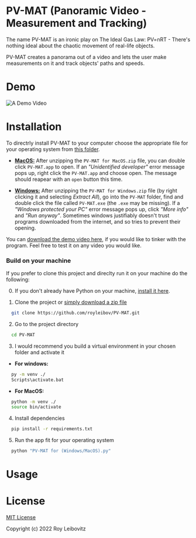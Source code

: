 # PV-MAT (Panoramic Video - Measurement and Tracking)

The name PV-MAT is an ironic play on The Ideal Gas Law: PV=nRT - There's nothing ideal about the chaotic movement of real-life objects.

PV-MAT creates a panorama out of a video and lets the user make measurements on it and track objects' paths and speeds.

# Demo

![A Demo Video](https://media.giphy.com/media/VxyFqfLxsI4srd5OSV/giphy.gif)

# Installation

To directrly install PV-MAT to your computer choose the appropriate file for your operating system from [this folder](https://mega.nz/folder/ip1HQLLT#3_Qnl3GPnD9Ek6tTnrqAxw).

- **[MacOS:](https://mega.nz/file/e590WI6K#bjzjBUwIyd9jlPEXqiQZQ5MokuQTK9qk7CX9CxIAOMI)** After unzipping the ```PV-MAT for MacOS.zip``` file, you can double click ```PV-MAT.app``` to open. If an *"Unidentified developer"* error message pops up, right click the ```PV-MAT.app``` and choose open. The message should reapear with an ```open``` button this time.

- **[Windows:](https://mega.nz/file/20FhUKpB#6cznQwsbpUj4T1nu9jX3rayu0yAYX4113BUgLxG9L00)** After unzipping the ```PV-MAT for Windows.zip``` file (by right clicking it and selecting *Extract All*), go into the ```PV-MAT``` folder, find and double click the file called ```PV-MAT.exe``` (the ```.exe``` may be missing). If a *"Windows protected your PC"* error message pops up, click *"More info"* and *"Run anyway"*. Sometimes windows justifiably doesn't trust programs downloaded from the internet, and so tries to prevent their opening.

You can [download the demo video here](https://mega.nz/file/f9ERhYaQ#J7wMQrfppweOgWFkCc-vw-aCCHnT5u-d6UhH41NGYnQ), if you would like to tinker with the program. Feel free to test it on any video you would like.

### Build on your machine

If you prefer to clone this project and direclty run it on your machine do the following:

0. If you don't already have Python on your machine, [install it here](https://www.python.org/downloads/).

1. Clone the project or [simply download a zip file](https://github.com/royleibov/PV-MAT/archive/refs/heads/master.zip)

```bash
  git clone https://github.com/royleibov/PV-MAT.git
```

2. Go to the project directory

```bash
  cd PV-MAT
```

3. I would recommend you build a virtual environment in your chosen folder and activate it

- **For windows:**
```cmd
  py -m venv ./
  Scripts\activate.bat
```

- **For MacOS:**
```bash
  python -m venv ./
  source bin/activate
```

4. Install dependencies

```bash
  pip install -r requirements.txt
```

5. Run the app fit for your operating system

```bash
  python "PV-MAT for (Windows/MacOS).py"
```

# Usage


# License

[MIT License](LICENSE.txt)

Copyright (c) 2022 Roy Leibovitz
